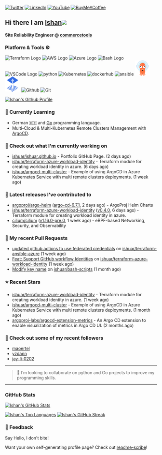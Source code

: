 [![Twitter](https://img.shields.io/badge/Twitter-%231DA1F2.svg?style=for-the-badge&logo=Twitter&logoColor=white)](https://twitter.com/ishuar_)
[![LinkedIn](https://img.shields.io/badge/linkedin-%230077B5.svg?style=for-the-badge&logo=linkedin&logoColor=white)](https://linkedin.com/in/ishuar)
[![YouTube](https://img.shields.io/badge/YouTube-%23FF0000.svg?style=for-the-badge&logo=YouTube&logoColor=white)](https://www.youtube.com/@learndevopsdotin) [![BuyMeACoffee](https://img.shields.io/badge/Buy%20Me%20a%20Coffee-ffdd00?style=for-the-badge&logo=buy-me-a-coffee&logoColor=black)](https://www.buymeacoffee.com/ishuar)

## Hi there I am [Ishan](https://ishan.learndevops.in/)<img src="https://raw.githubusercontent.com/MartinHeinz/MartinHeinz/master/wave.gif" width="30px">

#### Site Reliability Engineer @ [commercetools](https://commercetools.com/)

### Platform & Tools ⚙️



<p>
  <img src="https://user-images.githubusercontent.com/25181517/183345121-36788a6e-5462-424a-be67-af1ebeda79a2.png" alt="Terraform Logo" width="50" height="50" />
  <img src="https://cdn.worldvectorlogo.com/logos/aws-2.svg" alt="AWS Logo" width="50" height="50" />
  <img src="https://cdn.worldvectorlogo.com/logos/azure-1.svg" alt="Azure Logo" width="50" height="50" />
  <img src="https://cdn.worldvectorlogo.com/logos/bash-1.svg" alt="Bash Logo" width="50" height="50"  width="50" height="50" />
  <img src="https://cdn.worldvectorlogo.com/logos/visual-studio-code-1.svg" alt="VSCode Logo" width="50" height="50"/>
  <img src="https://worldvectorlogo.com/logos/python-5.svg"alt="python" width="50" height="50" />
  <img src="https://worldvectorlogo.com/logos/kubernets.svg" alt="Kubernetes" width="50" height="50" />
  <img src="https://cdn.worldvectorlogo.com/logos/docker.svg" alt="dockerhub" width="50" height="50" />
  <img src="https://cdn.worldvectorlogo.com/logos/ansible.svg" alt="ansible" width="50" height="50" />
  <img src="./svg/argoprojio-icon.svg" alt="argocd" width="50" height="50" />
  <img src="./svg/fluxcdio-icon.svg" alt="fluxcd" width="50" height="50" />
  <img src="https://worldvectorlogo.com/logos/github-icon-2.svg" alt="Github" width="50" height="50" />
  <img src="https://worldvectorlogo.com/logos/git-icon.svg" alt="Git" width="50" height="50" />
</p>

[![Ishan's Github Profile](https://github-profile-summary-cards.vercel.app/api/cards/profile-details?username=ishuar&theme=github_dark)](https://github.com/vn7n24fzkq/github-profile-summary-cards)


### 🌱 Currently Learning

- German 🇩🇪 and [Go](https://go.dev/doc/) programming language.
- Multi-Cloud & Multi-Kubernetes Remote Clusters Management with [ArgoCD](https://argoproj.io/argo-cd/).

### 👷 Check out what I'm currently working on

- [ishuar/ishuar.github.io](https://github.com/ishuar/ishuar.github.io) - Portfolio GitHub Page. (2 days ago)
- [ishuar/terraform-azure-workload-identity](https://github.com/ishuar/terraform-azure-workload-identity) - Terraform module for creating workload identity in azure. (6 days ago)
- [ishuar/argocd-multi-cluster](https://github.com/ishuar/argocd-multi-cluster) - Example of using ArgoCD in Azure Kubernetes Service with multi remote clusters deployments. (1 week ago)

### 🔭 Latest releases I've contributed to

- [argoproj/argo-helm](https://github.com/argoproj/argo-helm) ([argo-cd-6.7.1](https://github.com/argoproj/argo-helm/releases/tag/argo-cd-6.7.1), 2 days ago) - ArgoProj Helm Charts
- [ishuar/terraform-azure-workload-identity](https://github.com/ishuar/terraform-azure-workload-identity) ([v0.4.0](https://github.com/ishuar/terraform-azure-workload-identity/releases/tag/v0.4.0), 6 days ago) - Terraform module for creating workload identity in azure.
- [cilium/cilium](https://github.com/cilium/cilium) ([v1.16.0-pre.0](https://github.com/cilium/cilium/releases/tag/v1.16.0-pre.0), 1 week ago) - eBPF-based Networking, Security, and Observability

### 🔨 My recent Pull Requests

- [updated github actions to use federated credentials](https://github.com/ishuar/terraform-ansible-azure/pull/18) on [ishuar/terraform-ansible-azure](https://github.com/ishuar/terraform-ansible-azure) (1 week ago)
- [Feat: Support GitHub workflow Identities](https://github.com/ishuar/terraform-azure-workload-identity/pull/4) on [ishuar/terraform-azure-workload-identity](https://github.com/ishuar/terraform-azure-workload-identity) (1 week ago)
- [Modify key name](https://github.com/ishuar/bash-scripts/pull/2) on [ishuar/bash-scripts](https://github.com/ishuar/bash-scripts) (1 month ago)

### ⭐ Recent Stars

- [ishuar/terraform-azure-workload-identity](https://github.com/ishuar/terraform-azure-workload-identity) - Terraform module for creating workload identity in azure. (1 week ago)
- [ishuar/argocd-multi-cluster](https://github.com/ishuar/argocd-multi-cluster) - Example of using ArgoCD in Azure Kubernetes Service with multi remote clusters deployments. (1 month ago)
- [argoproj-labs/argocd-extension-metrics](https://github.com/argoproj-labs/argocd-extension-metrics) - An Argo CD extension to enable visualization of metrics in Argo CD UI. (2 months ago)

### 👯 Check out some of my recent followers

- [maoertel](https://github.com/maoertel)
- [yzdann](https://github.com/yzdann)
- [jay-li-0202](https://github.com/jay-li-0202)

---
> 👯 I’m looking to collaborate on python and Go projects to improve my programming skills.
---
### GitHub Stats

[![Ishan's GitHub Stats](https://github-readme-stats-ishuar.vercel.app/api?username=ishuar&show_icons=true&count_private=true&theme=radical&show=prs_merged_percentage&rank_icon=github)](https://github.com/ishuar/github-readme-stats)

[![Ishan's Top Languages](https://github-readme-stats-ishuar.vercel.app/api/top-langs?username=ishuar&layout=compact&langs_count=8&card_width=400&theme=radical)](#)
[![Ishan's GitHub Streak](https://streak-stats.demolab.com?user=ishuar&theme=radical&hide_border=false&card_width=400)](https://git.io/streak-stats)

### 💬 Feedback

Say Hello, I don't bite!


Want your own self-generating profile page? Check out [readme-scribe](https://github.com/muesli/readme-scribe)!
